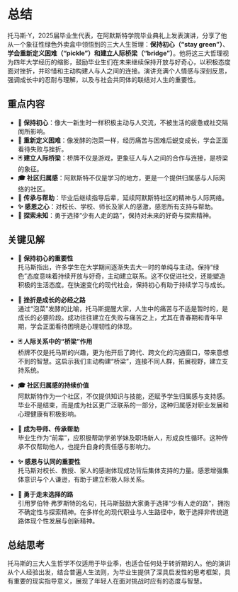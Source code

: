# 总结

托马斯·Y，2025届毕业生代表，在阿默斯特学院毕业典礼上发表演讲，分享了他从一个象征性绿色外卖盒中领悟到的三大人生哲理：**保持初心（“stay green”）**、**学会重新定义困难（“pickle”）**和**建立人际桥梁（“bridge”）**。他将这三大哲理视为四年大学经历的缩影，鼓励毕业生们在未来继续保持开放与好奇心，以积极态度面对挫折，并珍惜和主动构建人与人之间的连接。演讲充满个人情感与深刻反思，强调成长中的忍耐与理解，以及与社会共同体的联结对人生的重要性。

## 重点内容

- **🌱 保持初心**：像大一新生时一样积极主动与人交流，不被生活的疲惫或社交隔阂所影响。  
- **🥒 重新定义困难**：像发酵的泡菜一样，经历痛苦与困难后蜕变成长，学会正面看待失败与挫折。  
- **🃏 建立人际桥梁**：桥牌不仅是游戏，更象征人与人之间的合作与连接，是桥梁的象征。  
- **🎓 社区归属感**：阿默斯特不仅是学习的地方，更是一个提供归属感与人际网络的社区。  
- **🤝 传承与帮助**：毕业后继续指导后辈，延续阿默斯特社区的精神与人际网络。  
- **✨ 感恩之心**：对校长、学校、师长及家人的感激，感恩所有支持与帮助。  
- **🌟 探索未知**：勇于选择“少有人走的路”，保持对未来的好奇与探索精神。

## 关键见解

- **🌱 保持初心的重要性**  
  托马斯指出，许多学生在大学期间逐渐失去大一时的单纯与主动。保持“绿色”态度意味着持续开放与好奇，主动建立联系。这不仅促进社交，还能塑造积极的生活态度。在快速变化的现代社会，保持初心有助于持续学习与成长。

- **🥒 挫折是成长的必经之路**  
  通过“泡菜”发酵的比喻，托马斯提醒大家，人生中的痛苦与不适是暂时的，是成长的必要阶段。成功往往建立在失败与痛苦之上，尤其在青春期和青年早期，学会正面看待困境是心理韧性的体现。

- **🃏 人际关系中的“桥梁”作用**  
  桥牌不仅是托马斯的兴趣，更为他开启了跨代、跨文化的沟通窗口，带来意想不到的智慧。这启示我们主动构建“桥梁”，连接不同人群，拓展视野，建立支持系统。

- **🎓 社区归属感的持续价值**  
  阿默斯特作为一个社区，不仅提供知识与技能，还赋予学生归属感与支持感。毕业不是结束，而是成为社区更广泛联系的一部分，这种归属感对职业发展和心理健康有积极影响。

- **🤝 成为导师、传承帮助**  
  毕业生作为“前辈”，应积极帮助学弟学妹及职场新人，形成良性循环。这种传承不仅帮助他人，也提升自身的责任感与影响力。

- **✨ 感恩与认同的重要性**  
  托马斯对校长、教授、家人的感谢体现成功背后集体支持的力量。感恩增强集体意识与个人谦逊，有助于建立积极人际关系。

- **🌟 勇于走未选择的路**  
  引用罗伯特·弗罗斯特的名句，托马斯鼓励大家勇于选择“少有人走的路”，拥抱不确定性与探索精神。在多样化的现代职业与人生路径中，敢于选择非传统道路体现个性发展与创新精神。

## 总结思考

托马斯的三大人生哲学不仅适用于毕业季，也适合任何处于转折期的人。他的演讲从个人经验出发，结合普遍人生法则，为毕业生提供了深具启发性的思考框架，具有重要的现实指导意义，展现了年轻人在面对挑战时应有的态度与智慧。